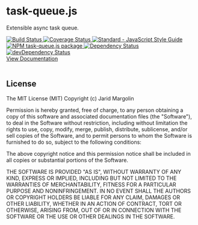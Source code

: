 <h1>task-queue.js</h1>
<div>
  <p>Extensible async task queue.</p>
  <div>
    <a href="https://travis-ci.org/jaridmargolin/task-queue.js">
      <img src="https://travis-ci.org/jaridmargolin/task-queue.js.svg?branch=master" alt="Build Status">
    </a>
    <a href="https://codecov.io/gh/jaridmargolin/task-queue.js">
      <img src="https://codecov.io/gh/jaridmargolin/task-queue.js/branch/master/graph/badge.svg" alt="Coverage Status"/>
    </a>
    <a href="http://standardjs.com/">
      <img src="https://img.shields.io/badge/code%20style-standard-brightgreen.svg" alt="Standard - JavaScript Style Guide">
    </a>
  </div>
  <div>
    <a href="https://npmjs.org/package/task-queue.js">
      <img src="https://img.shields.io/npm/v/task-queue.js.svg" alt="NPM task-queue.js package">
    </a>
    <a href="https://david-dm.org/jaridmargolin/task-queue.js">
      <img src="https://david-dm.org/jaridmargolin/task-queue.js.svg" alt="Dependency Status">
    </a>
    <a href="https://david-dm.org/jaridmargolin/task-queue.js#info=devDependencies">
      <img src="https://david-dm.org/jaridmargolin/task-queue.js/dev-status.svg" alt="devDependency Status">
    </a>
  </div>
  <a href="http://jaridmargolin.github.io/task-queue.js">View Documentation</a>
</div>
<br>

## License

The MIT License (MIT) Copyright (c) Jarid Margolin

Permission is hereby granted, free of charge, to any person obtaining a copy of this software and associated documentation files (the "Software"), to deal in the Software without restriction, including without limitation the rights to use, copy, modify, merge, publish, distribute, sublicense, and/or sell copies of the Software, and to permit persons to whom the Software is furnished to do so, subject to the following conditions:

The above copyright notice and this permission notice shall be included in all copies or substantial portions of the Software.

THE SOFTWARE IS PROVIDED "AS IS", WITHOUT WARRANTY OF ANY KIND, EXPRESS OR IMPLIED, INCLUDING BUT NOT LIMITED TO THE WARRANTIES OF MERCHANTABILITY, FITNESS FOR A PARTICULAR PURPOSE AND NONINFRINGEMENT. IN NO EVENT SHALL THE AUTHORS OR COPYRIGHT HOLDERS BE LIABLE FOR ANY CLAIM, DAMAGES OR OTHER LIABILITY, WHETHER IN AN ACTION OF CONTRACT, TORT OR OTHERWISE, ARISING FROM, OUT OF OR IN CONNECTION WITH THE SOFTWARE OR THE USE OR OTHER DEALINGS IN THE SOFTWARE.
